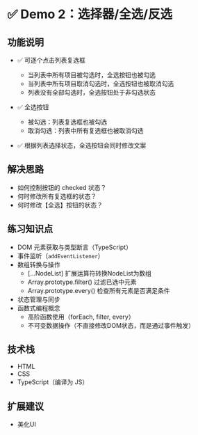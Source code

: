 # ✅ Demo 2：选择器/全选/反选

## 功能说明
- ✅ 可逐个点击列表复选框
    - 当列表中所有项目被勾选时，全选按钮也被勾选
    - 当列表中所有项目取消勾选时，全选按钮也被取消勾选
    - 列表没有全部勾选时，全选按钮处于非勾选状态

- ✅ 全选按钮
    - 被勾选：列表复选框也被勾选
    - 取消勾选：列表中所有复选框也被取消勾选

- ✅ 根据列表选择状态，全选按钮会同时修改文案

## 解决思路
- 如何控制按钮的 checked 状态？
- 何时修改所有复选框的状态？
- 何时修改【全选】按钮的状态？

## 练习知识点
- DOM 元素获取与类型断言（TypeScript）
- 事件监听（`addEventListener`）
- 数组转换与操作
    - [...NodeList] 扩展运算符转换NodeList为数组
    - Array.prototype.filter() 过滤已选中元素
    - Array.prototype.every() 检查所有元素是否满足条件
- 状态管理与同步
- 函数式编程概念
    - 高阶函数使用（forEach, filter, every）
    - 不可变数据操作（不直接修改DOM状态，而是通过事件触发）

## 技术栈
- HTML
- CSS
- TypeScript（编译为 JS）

## 扩展建议
- 美化UI